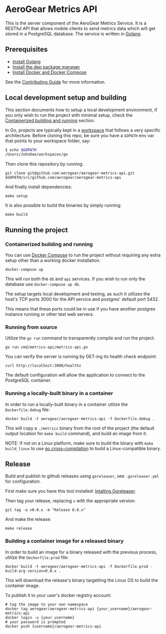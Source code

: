 # AeroGear Metrics API

This is the server component of the AeroGear Metrics Service. It is a RESTful API that allows mobile clients to send metrics data which will get stored in a PostgreSQL database. The service is written in [Golang](https://golang.org/).

## Prerequisites

* [Install Golang](https://golang.org/doc/install)
* [Install the dep package manager](https://golang.github.io/dep/docs/installation.html)
* [Install Docker and Docker Compose](https://docs.docker.com/compose/install/)

See the [Contributing Guide](./CONTRIBUTING.md) for more information.


## Local development setup and building

This section documents how to setup a local development environment, if you only wish to run the project with minimal setup, check the [Containerized building and running](#containerized-building-and-running) section.

In Go, projects are typically kept in a [workspace](https://golang.org/doc/code.html#Workspaces) that follows a very specific architecture. Before cloning this repo, be sure you have a `GOPATH` env var that points to your workspace folder, say:

```sh
$ echo $GOPATH
/Users/JohnDoe/workspaces/go
```

Then clone this repository by running:

```
git clone git@github.com:aerogear/aerogear-metrics-api.git $GOPATH/src/github.com/aerogear/aerogear-metrics-api
```

And finally install dependencies:
```
make setup
```

It is also possible to build the binaries by simply running:
```
make build
```

## Running the project

### Containerized building and running

You can use [Docker Compose](https://docs.docker.com/compose/) to run the project without requiring any extra setup other than a working docker installation.

```
docker-compose up
```

This will run both the `db` and `api` services. If you wish to run only the database use `docker-compose up db`.

The setup targets local development and testing, as such it utilizes the host's TCP ports 3000 for the API service and postgres' default port 5432.

This means that these ports could be in use if you have another postgres instance running or other test web servers.

### Running from source

Utilize the `go run` command to transparently compile and run the project:

```
go run cmd/metrics-api/metrics-api.go
```

You can verify the server is running by GET-ing its health check endpoint:
```
curl http://localhost:3000/healthz
```

The default configuration will allow the application to connect to the PostgreSQL container.

### Running a locally-built binary in a container

In order to run a locally-built binary in a container utilize the `Dockerfile.debug` file:

```
docker build -t aerogear/aerogear-metrics-api -f Dockerfile.debug .
```

This will copy a `./metrics` binary from the root of the project (the default output location for `make build` command),
and build an image from it.

NOTE: If not on a Linux platform, make sure to build the binary with `make build_linux` to use [go cross-compilation](http://golangcookbook.com/chapters/running/cross-compiling/) to build a Linux-compatible binary.

## Release

Build and publish to github releases using `goreleaser`, see `.goreleaser.yml` for configuration.

First make sure you have this tool installed: [Intalling Goreleaser](https://goreleaser.com/#introduction.installing_goreleaser).

Then tag your release, replacing `x` with the appropriate version:
```
git tag -a v0.0.x -m "Release 0.0.x"
```

And make the release:
```
make release
```

### Building a container image for a released binary

In order to build an image for a binary released with the previous process, utilize the `Dockerfile.prod` file:

```
docker build -t aerogear/aerogear-metrics-api -f Dockerfile.prod -build-arg version=0.0.x .
```

This will download the release's binary targetting the Linux OS to build the container image.

To publish it to your user's docker registry account:

```
# tag the image to your own namespace
docker tag aerogear/aerogear-metrics-api {your_username}/aerogear-metrics-api
docker login -u {your_username}
# your password is prompted
docker push {username}/aerogear-metrics-api
```
